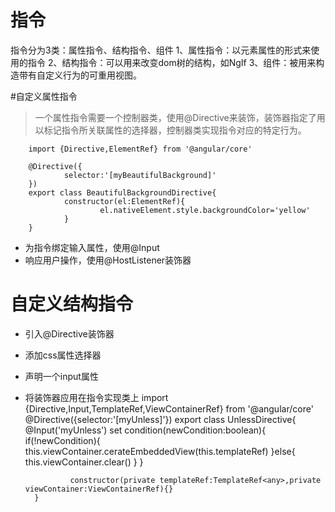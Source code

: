 # 指令
指令分为3类：属性指令、结构指令、组件
1、属性指令：以元素属性的形式来使用的指令
2、结构指令：可以用来改变dom树的结构，如NgIf
3、组件：被用来构造带有自定义行为的可重用视图。

#自定义属性指令
> 一个属性指令需要一个控制器类，使用@Directive来装饰，装饰器指定了用以标记指令所关联属性的选择器，控制器类实现指令对应的特定行为。

        import {Directive,ElementRef} from '@angular/core'
        
        @Directive({
                selector:'[myBeautifulBackground]'
        })
        export class BeautifulBackgroundDirective{
                constructor(el:ElementRef){
                        el.nativeElement.style.backgroundColor='yellow'
                }
        }
        
* 为指令绑定输入属性，使用@Input
* 响应用户操作，使用@HostListener装饰器

# 自定义结构指令
* 引入@Directive装饰器
* 添加css属性选择器
* 声明一个input属性
* 将装饰器应用在指令实现类上
        import {Directive,Input,TemplateRef,ViewContainerRef} from '@angular/core' 
        @Directive({selector:'[myUnless]'})
        export class UnlessDirective{
                @Input('myUnless') set condition(newCondition:boolean){
                        if(!newCondition){
                                this.viewContainer.cerateEmbeddedView(this.templateRef)
                        }else{
                                this.viewContainer.clear()
                        }
                }
                
                constructor(private templateRef:TemplateRef<any>,private viewContainer:ViewContainerRef){}
        }
